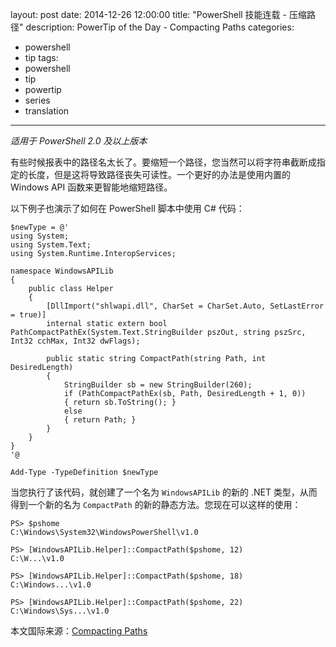 ﻿layout: post
date: 2014-12-26 12:00:00
title: "PowerShell 技能连载 - 压缩路径"
description: PowerTip of the Day - Compacting Paths
categories:
- powershell
- tip
tags:
- powershell
- tip
- powertip
- series
- translation
---
_适用于 PowerShell 2.0 及以上版本_

有些时候报表中的路径名太长了。要缩短一个路径，您当然可以将字符串截断成指定的长度，但是这将导致路径丧失可读性。一个更好的办法是使用内置的 Windows API 函数来更智能地缩短路径。

以下例子也演示了如何在 PowerShell 脚本中使用 C# 代码：

    $newType = @' 
    using System;
    using System.Text;
    using System.Runtime.InteropServices;
    
    namespace WindowsAPILib
    {
        public class Helper
        {
            [DllImport("shlwapi.dll", CharSet = CharSet.Auto, SetLastError = true)]
            internal static extern bool PathCompactPathEx(System.Text.StringBuilder pszOut, string pszSrc, Int32 cchMax, Int32 dwFlags);
    
            public static string CompactPath(string Path, int DesiredLength)
            {
                StringBuilder sb = new StringBuilder(260);
                if (PathCompactPathEx(sb, Path, DesiredLength + 1, 0))
                { return sb.ToString(); }
                else 
                { return Path; }
            }
        }
    }
    '@
    
    Add-Type -TypeDefinition $newType 

当您执行了该代码，就创建了一个名为 `WindowsAPILib` 的新的 .NET 类型，从而得到一个新的名为 `CompactPath` 的新的静态方法。您现在可以这样的使用：

     
    PS> $pshome 
    C:\Windows\System32\WindowsPowerShell\v1.0
    
    PS> [WindowsAPILib.Helper]::CompactPath($pshome, 12)
    C:\W...\v1.0
    
    PS> [WindowsAPILib.Helper]::CompactPath($pshome, 18)
    C:\Windows...\v1.0
    
    PS> [WindowsAPILib.Helper]::CompactPath($pshome, 22)
    C:\Windows\Sys...\v1.0

<!--more-->
本文国际来源：[Compacting Paths](http://powershell.com/cs/blogs/tips/archive/2014/12/26/compacting-paths.aspx)
